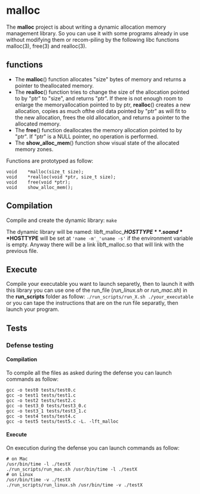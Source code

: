 # malloc

The **malloc** project is about writing a dynamic allocation memory management library. So you can use it with some programs already in use without modifying them or recom-piling by the following libc functions malloc(3), free(3) and realloc(3).

## functions

- The **malloc**() function allocates "size" bytes of memory and returns a pointer to theallocated memory.
- The **realloc**() function tries to change the size of the allocation pointed to by "ptr" to "size", and returns "ptr".
If there is not enough room to enlarge the memoryallocation pointed to by ptr, **realloc**() creates a new allocation, copies as much ofthe old data pointed by "ptr" as will fit to the new allocation, frees the old allocation, and returns a pointer to the allocated memory.
- The **free**() function deallocates the memory allocation pointed to by "ptr". If "ptr" is a NULL pointer, no operation is performed.
- The **show_alloc_mem**() function show visual state of the allocated memory zones.

Functions are prototyped as follow:
```
void    *malloc(size_t size);
void    *realloc(void *ptr, size_t size);
void    free(void *ptr);
void    show_alloc_mem();
```

## Compilation

Compile and create the dynamic library: `make`

The dynamic library will be named: libft_malloc_**$HOSTTYPE**.so and **$HOSTTYPE** will be set at `'name -m'_'uname -s'` if the environment variable is empty.
Anyway there will be a link libft_malloc.so that will link with the previous file.

## Execute

Compile your executable you want to launch separetly, then to launch it with this library you can use one of the run_file (*run_linux.sh* or *run_mac.sh*) in the **run_scripts** folder as follow: `./run_scripts/run_X.sh ./your_executable`
or you can tape the instructions that are on the run file separatly, then launch your program.

## Tests

### Defense testing
#### Compilation
To compile all the files as asked during the defense you can launch commands as follow:
```
gcc -o test0 tests/test0.c
gcc -o test1 tests/test1.c
gcc -o test2 tests/test2.c
gcc -o test3_0 tests/test3_0.c
gcc -o test3_1 tests/test3_1.c
gcc -o test4 tests/test4.c
gcc -o test5 tests/test5.c -L. -lft_malloc
```
#### Execute
On execution during the defense you can launch commands as follow:
```
# on Mac
/usr/bin/time -l ./testX
./run_scripts/run_mac.sh /usr/bin/time -l ./testX
# on Linux
/usr/bin/time -v ./testX
./run_scripts/run_linux.sh /usr/bin/time -v ./testX
```
